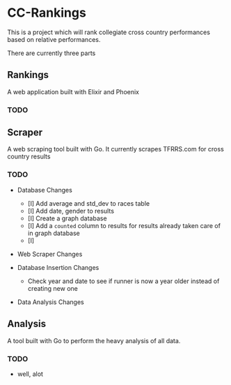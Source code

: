 # CC-Rankings

This is a project which will rank collegiate cross country performances based on relative performances.

There are currently three parts
## Rankings
A web application built with Elixir and Phoenix
### TODO

## Scraper
A web scraping tool built with Go. It currently scrapes TFRRS.com for cross country results
### TODO

* Database Changes
  * [I] Add average and std_dev to races table
  * [I] Add date, gender to results
  * [I] Create a graph database
  * [I] Add a ```counted``` column to results for results already taken care of in graph database
  * [I] 

* Web Scraper Changes


* Database Insertion Changes
  * Check year and date to see if runner is now a year older instead of creating new one


* Data Analysis Changes

## Analysis
A tool built with Go to perform the heavy analysis of all data. 
### TODO
* well, alot